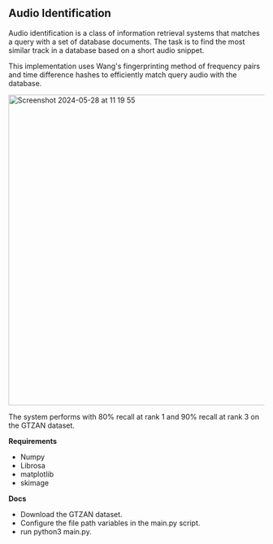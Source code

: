 ## Audio Identification

Audio identification is a class of information retrieval systems that matches a query with a set of database documents. The task is to find the most similar track in a database based on a short audio snippet.

This implementation uses Wang's fingerprinting method of frequency pairs and time difference hashes to efficiently match query audio with the database.

<img width="611" alt="Screenshot 2024-05-28 at 11 19 55" src="https://github.com/ruarim/audio_identification/assets/48099261/94981477-0e4a-4c95-aa2c-4e433f9e9587">

The system performs with 80% recall at rank 1 and 90% recall at rank 3 on the GTZAN dataset.

**Requirements**

- Numpy
- Librosa
- matplotlib
- skimage

**Docs**

- Download the GTZAN dataset.
- Configure the file path variables in the main.py script.
- run python3 main.py.
